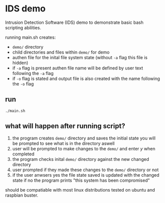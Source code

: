 # IDS demo

Intrusion Detection Software (IDS) demo to demonstrate basic bash scripting abilities.

running main.sh creates:
- `demo/` directory
- child directories and files within `demo/` for demo
- authen file for the inital file system state (without `-a` flag this file is hidden)
- if `-a` flag is present authen file name will be defined by user text following the `-a` flag
- if `-o` flag is stated and output file is also created with the name following the `-o` flag

## run 
`./main.sh`

## what will happen after running script?

1. the program creates `demo/` directory and saves the initial state you will be prompted to see what is in the directory aswell
2. user will be prompted to make changes to the `demo/` and enter *y* when completed
3. the program checks inital `demo/` directory against the new changed directory
4. user prompted if they made these changes to the `demo/` directory or not
5. if the user anwsers yes the file state saved is updated with the changed state if no the program prints "this system has been compromised"


should be compatiable with most linux distributions tested on ubuntu and raspbian buster.

